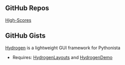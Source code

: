 GitHub Repos
------------
[High-Scores][1]

GitHub Gists
------------
[Hydrogen][2] is a lightweight GUI framework for Pythonista
* Requires: [HydrogenLayouts][3] and [HydrogenDemo][4]

[1]: https://github.com/tjferry14/High-Scores
[2]: https://gist.github.com/BashedCrab/5924965
[3]: https://gist.github.com/BashedCrab/6103019
[4]: https://gist.github.com/BashedCrab/5953776

